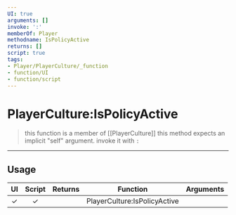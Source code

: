 ```yaml
---
UI: true
arguments: []
invoke: ':'
memberOf: Player
methodname: IsPolicyActive
returns: []
script: true
tags:
- Player/PlayerCulture/_function
- function/UI
- function/script
---
```

# PlayerCulture:IsPolicyActive
> this function is a member of [[PlayerCulture]]
> this method expects an implicit "self" argument. invoke it with `:`
-----
## Usage
|  UI | Script | Returns | Function | Arguments |
|:---:|:------:|-------:|:--------:|:---------|
|✓|✓||PlayerCulture:IsPolicyActive||
